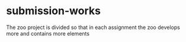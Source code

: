 # submission-works
The zoo project is divided so that in each assignment the zoo develops more and contains more elements
